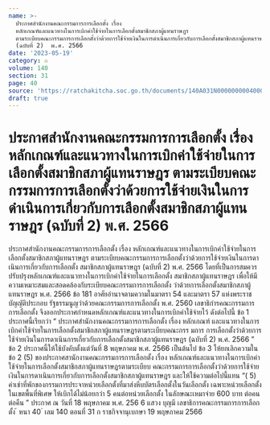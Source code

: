 ```yaml
---
name: >-
  ประกาศสำนักงานคณะกรรมการการเลือกตั้ง เรื่อง
  หลักเกณฑ์และแนวทางในการเบิกค่าใช้จ่ายในการเลือกตั้งสมาชิกสภาผู้แทนราษฎร
  ตามระเบียบคณะกรรมการการเลือกตั้งว่าด้วยการใช้จ่ายเงินในการดำเนินการเกี่ยวกับการเลือกตั้งสมาชิกสภาผู้แทนราษฎร
  (ฉบับที่ 2)  พ.ศ. 2566
date: '2023-05-19'
category: ก
volume: 140
section: 31
page: 40
source: 'https://ratchakitcha.soc.go.th/documents/140A031N0000000004000.pdf'
draft: true
---
```


# ประกาศสำนักงานคณะกรรมการการเลือกตั้ง เรื่อง หลักเกณฑ์และแนวทางในการเบิกค่าใช้จ่ายในการเลือกตั้งสมาชิกสภาผู้แทนราษฎร ตามระเบียบคณะกรรมการการเลือกตั้งว่าด้วยการใช้จ่ายเงินในการดำเนินการเกี่ยวกับการเลือกตั้งสมาชิกสภาผู้แทนราษฎร (ฉบับที่ 2)  พ.ศ. 2566

ประกาศสำนักงานคณะกรรมการการเลือกตั้ง เรื่อง หลักเกณฑ์และแนวทางในการเบิกค่าใช้จ่ายในการเลือกตั้งสมาชิกสภาผู้แทนราษฎร ตามระเบียบคณะกรรมการการเลือกตั้งว่าด้วยการใช้จ่ายเงินในการดาเนินการเกี่ยวกับการเลือกตั้ง สมาชิกสภาผู้แทนราษฎร (ฉบับที่ 2) พ.ศ. 2566 โดยที่เป็นการสมควรปรับปรุงหลักเกณฑ์และแนวทางในการเบิกค่าใช้จ่ายในการเลือกตั้ง สมาชิกสภาผู้แทนราษฎร เพื่อให้มีความเหมาะสมและสอดคล้องกับระเบียบคณะกรรมการการเลือกตั้ง ว่าด้วยการเลือกตั้งสมาชิกสภาผู้แทนราษฎร พ.ศ. 2566 ข้อ 181 อาศัยอำนาจตามความในมาตรา 54 และมาตรา 57 แห่งพระราชบัญญัติประกอบ รัฐธรรมนูญว่าด้วยคณะกรรมการการเลือกตั้ง พ.ศ. 2560 เลขาธิกำรคณะกรรมการการเลือกตั้ง จึงออกประกาศกำหนดหลักเกณฑ์และแนวทางในการเบิกค่าใช้จ่ายไว้ ดังต่อไปนี้ ข้อ 1 ประกาศนี้เรียกว่า “ ประกาศสำนักงานคณะกรรมการการเลือกตั้ง เรื่อง หลักเกณฑ์ และแนวทางในการเบิกค่าใช้จ่ายในการเลือกตั้งสมาชิกสภาผู้แทนราษฎรตามระเบียบคณะกรร มการ การเลือกตั้งว่าด้วยการใช้จ่ายเงินในการดาเนินการเกี่ยวกับการเลือกตั้งสมาชิกสภาผู้แทนราษฎร (ฉบับที่ 2) พ.ศ. 2566 ” ข้อ 2 ประกาศนี้ให้ใช้บังคับตั้งแต่วันที่ 8 พฤษภาคม พ.ศ. 2566 เป็นต้นไป ข้อ 3 ให้ยกเลิกความในข้อ 2 (5) ของประกาศสานักงานคณะกรรมการการเลือกตั้ง เรื่อง หลักเกณฑ์และแนวทางในการเบิกค่าใช้จ่ายในการเลือกตั้งสมาชิกสภาผู้แทนราษฎรตามระเบียบ คณะกรรมการการเลือกตั้งว่าด้วยการใช้จ่ายเงินในการดาเนินการเกี่ยวกับการเลือกตั้งสมาชิกสภาผู้แทนราษฎร และให้ใช้ความต่อไปนี้แทน “( 5) ค่าเช่าที่พักของกรรมการประจาหน่วยเลือกตั้งที่มาส่งหีบบัตรเลือกตั้งในวันเลือกตั้ง เฉพาะหน่วยเลือกตั้งในเขตพื้นที่พิเศษ ให้เบิกได้ไม่น้อยกว่า 5 คนต่อหน่วยเลือกตั้ง ในลักษณะเหมาจ่าย 600 บาท ต่อคนต่อคืน ” ประกาศ ณ วันที่ 18 พฤษภาคม พ.ศ. 256 6 แสวง บุญมี เลขาธิการคณะกรรมการการเลือกตั้ง ้ หนา 40 ่ เลม 140 ตอนที่ 31 ก ราชกิจจานุเบกษา 19 พฤษภาคม 2566
